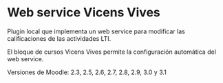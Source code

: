 Web service Vicens Vives
========================

Plugin local que implementa un web service para modificar las calificaciones de
las actividades LTI.

El bloque de cursos Vicens Vives permite la configuración automática del web
service.

Versiones de Moodle: 2.3, 2.5, 2.6, 2.7, 2.8, 2.9, 3.0 y 3.1
